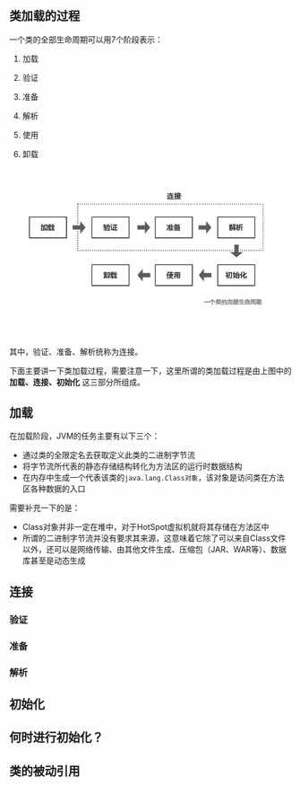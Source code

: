 ## 类加载的过程

一个类的全部生命周期可以用7个阶段表示：

1. 加载

2. 验证

3. 准备

4. 解析

5. 使用

6. 卸载

![](./pics/class1.png)

其中，验证、准备、解析统称为连接。



下面主要讲一下类加载过程，需要注意一下，这里所谓的类加载过程是由上图中的 **加载、连接、初始化** 这三部分所组成。

## 加载

在加载阶段，JVM的任务主要有以下三个：

- 通过类的全限定名去获取定义此类的二进制字节流
- 将字节流所代表的静态存储结构转化为方法区的运行时数据结构
- 在内存中生成一个代表该类的`java.lang.Class对象`，该对象是访问类在方法区各种数据的入口



需要补充一下的是：

- Class对象并非一定在堆中，对于HotSpot虚拟机就将其存储在方法区中
- 所谓的二进制字节流并没有要求其来源，这意味着它除了可以来自Class文件以外，还可以是网络传输、由其他文件生成、压缩包（JAR、WAR等）、数据库甚至是动态生成

## 连接

### 验证

### 准备

### 解析



## 初始化



## 何时进行初始化？



## 类的被动引用



